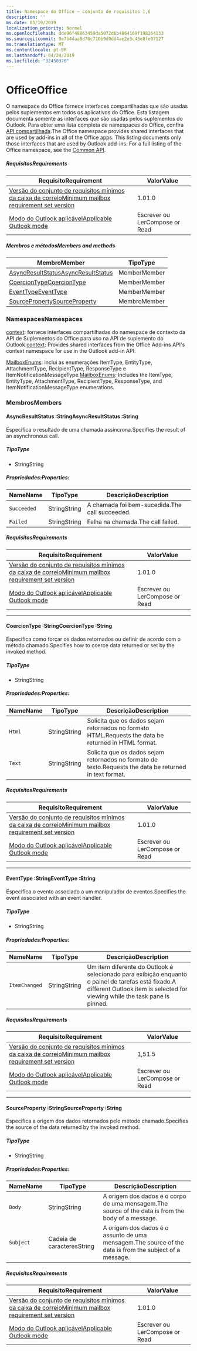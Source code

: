 ```yaml
---
title: Namespace do Office – conjunto de requisitos 1,6
description: ''
ms.date: 03/19/2019
localization_priority: Normal
ms.openlocfilehash: dde96f48863459da5072d6b4864169f198264133
ms.sourcegitcommit: 9e7b4daa8d76c710b9d9dd4ae2e3c45e8fe07127
ms.translationtype: MT
ms.contentlocale: pt-BR
ms.lasthandoff: 04/24/2019
ms.locfileid: "32450370"
---
```

# <a name="office"></a><span data-ttu-id="9cee1-102">Office</span><span class="sxs-lookup"><span data-stu-id="9cee1-102">Office</span></span>

<span data-ttu-id="9cee1-p101">O namespace do Office fornece interfaces compartilhadas que são usadas pelos suplementos em todos os aplicativos do Office. Esta listagem documenta somente as interfaces que são usadas pelos suplementos do Outlook. Para obter uma lista completa de namespaces do Office, confira [API compartilhada](/javascript/api/office).</span><span class="sxs-lookup"><span data-stu-id="9cee1-p101">The Office namespace provides shared interfaces that are used by add-ins in all of the Office apps. This listing documents only those interfaces that are used by Outlook add-ins. For a full listing of the Office namespace, see the [Common API](/javascript/api/office).</span></span>

##### <a name="requirements"></a><span data-ttu-id="9cee1-105">Requisitos</span><span class="sxs-lookup"><span data-stu-id="9cee1-105">Requirements</span></span>

|<span data-ttu-id="9cee1-106">Requisito</span><span class="sxs-lookup"><span data-stu-id="9cee1-106">Requirement</span></span>| <span data-ttu-id="9cee1-107">Valor</span><span class="sxs-lookup"><span data-stu-id="9cee1-107">Value</span></span>|
|---|---|
|[<span data-ttu-id="9cee1-108">Versão do conjunto de requisitos mínimos da caixa de correio</span><span class="sxs-lookup"><span data-stu-id="9cee1-108">Minimum mailbox requirement set version</span></span>](/office/dev/add-ins/reference/requirement-sets/outlook-api-requirement-sets)| <span data-ttu-id="9cee1-109">1.0</span><span class="sxs-lookup"><span data-stu-id="9cee1-109">1.0</span></span>|
|[<span data-ttu-id="9cee1-110">Modo do Outlook aplicável</span><span class="sxs-lookup"><span data-stu-id="9cee1-110">Applicable Outlook mode</span></span>](/outlook/add-ins/#extension-points)| <span data-ttu-id="9cee1-111">Escrever ou Ler</span><span class="sxs-lookup"><span data-stu-id="9cee1-111">Compose or Read</span></span>|

##### <a name="members-and-methods"></a><span data-ttu-id="9cee1-112">Membros e métodos</span><span class="sxs-lookup"><span data-stu-id="9cee1-112">Members and methods</span></span>

| <span data-ttu-id="9cee1-113">Membro</span><span class="sxs-lookup"><span data-stu-id="9cee1-113">Member</span></span> | <span data-ttu-id="9cee1-114">Tipo</span><span class="sxs-lookup"><span data-stu-id="9cee1-114">Type</span></span> |
|--------|------|
| [<span data-ttu-id="9cee1-115">AsyncResultStatus</span><span class="sxs-lookup"><span data-stu-id="9cee1-115">AsyncResultStatus</span></span>](#asyncresultstatus-string) | <span data-ttu-id="9cee1-116">Member</span><span class="sxs-lookup"><span data-stu-id="9cee1-116">Member</span></span> |
| [<span data-ttu-id="9cee1-117">CoercionType</span><span class="sxs-lookup"><span data-stu-id="9cee1-117">CoercionType</span></span>](#coerciontype-string) | <span data-ttu-id="9cee1-118">Member</span><span class="sxs-lookup"><span data-stu-id="9cee1-118">Member</span></span> |
| [<span data-ttu-id="9cee1-119">EventType</span><span class="sxs-lookup"><span data-stu-id="9cee1-119">EventType</span></span>](#eventtype-string) | <span data-ttu-id="9cee1-120">Member</span><span class="sxs-lookup"><span data-stu-id="9cee1-120">Member</span></span> |
| [<span data-ttu-id="9cee1-121">SourceProperty</span><span class="sxs-lookup"><span data-stu-id="9cee1-121">SourceProperty</span></span>](#sourceproperty-string) | <span data-ttu-id="9cee1-122">Membro</span><span class="sxs-lookup"><span data-stu-id="9cee1-122">Member</span></span> |

### <a name="namespaces"></a><span data-ttu-id="9cee1-123">Namespaces</span><span class="sxs-lookup"><span data-stu-id="9cee1-123">Namespaces</span></span>

<span data-ttu-id="9cee1-124">[context](office.context.md): fornece interfaces compartilhadas do namespace de contexto da API de Suplementos do Office para uso na API de suplemento do Outlook.</span><span class="sxs-lookup"><span data-stu-id="9cee1-124">[context](office.context.md): Provides shared interfaces from the Office Add-ins API's context namespace for use in the Outlook add-in API.</span></span>

<span data-ttu-id="9cee1-125">[MailboxEnums](/javascript/api/outlook_1_6/office.mailboxenums.attachmenttype): inclui as enumerações ItemType, EntityType, AttachmentType, RecipientType, ResponseType e ItemNotificationMessageType.</span><span class="sxs-lookup"><span data-stu-id="9cee1-125">[MailboxEnums](/javascript/api/outlook_1_6/office.mailboxenums.attachmenttype): Includes the ItemType, EntityType, AttachmentType, RecipientType, ResponseType, and ItemNotificationMessageType enumerations.</span></span>

### <a name="members"></a><span data-ttu-id="9cee1-126">Membros</span><span class="sxs-lookup"><span data-stu-id="9cee1-126">Members</span></span>

####  <a name="asyncresultstatus-string"></a><span data-ttu-id="9cee1-127">AsyncResultStatus :String</span><span class="sxs-lookup"><span data-stu-id="9cee1-127">AsyncResultStatus :String</span></span>

<span data-ttu-id="9cee1-128">Especifica o resultado de uma chamada assíncrona.</span><span class="sxs-lookup"><span data-stu-id="9cee1-128">Specifies the result of an asynchronous call.</span></span>

##### <a name="type"></a><span data-ttu-id="9cee1-129">Tipo</span><span class="sxs-lookup"><span data-stu-id="9cee1-129">Type</span></span>

*   <span data-ttu-id="9cee1-130">String</span><span class="sxs-lookup"><span data-stu-id="9cee1-130">String</span></span>

##### <a name="properties"></a><span data-ttu-id="9cee1-131">Propriedades:</span><span class="sxs-lookup"><span data-stu-id="9cee1-131">Properties:</span></span>

|<span data-ttu-id="9cee1-132">Name</span><span class="sxs-lookup"><span data-stu-id="9cee1-132">Name</span></span>| <span data-ttu-id="9cee1-133">Tipo</span><span class="sxs-lookup"><span data-stu-id="9cee1-133">Type</span></span>| <span data-ttu-id="9cee1-134">Descrição</span><span class="sxs-lookup"><span data-stu-id="9cee1-134">Description</span></span>|
|---|---|---|
|`Succeeded`| <span data-ttu-id="9cee1-135">String</span><span class="sxs-lookup"><span data-stu-id="9cee1-135">String</span></span>|<span data-ttu-id="9cee1-136">A chamada foi bem-sucedida.</span><span class="sxs-lookup"><span data-stu-id="9cee1-136">The call succeeded.</span></span>|
|`Failed`| <span data-ttu-id="9cee1-137">String</span><span class="sxs-lookup"><span data-stu-id="9cee1-137">String</span></span>|<span data-ttu-id="9cee1-138">Falha na chamada.</span><span class="sxs-lookup"><span data-stu-id="9cee1-138">The call failed.</span></span>|

##### <a name="requirements"></a><span data-ttu-id="9cee1-139">Requisitos</span><span class="sxs-lookup"><span data-stu-id="9cee1-139">Requirements</span></span>

|<span data-ttu-id="9cee1-140">Requisito</span><span class="sxs-lookup"><span data-stu-id="9cee1-140">Requirement</span></span>| <span data-ttu-id="9cee1-141">Valor</span><span class="sxs-lookup"><span data-stu-id="9cee1-141">Value</span></span>|
|---|---|
|[<span data-ttu-id="9cee1-142">Versão do conjunto de requisitos mínimos da caixa de correio</span><span class="sxs-lookup"><span data-stu-id="9cee1-142">Minimum mailbox requirement set version</span></span>](/office/dev/add-ins/reference/requirement-sets/outlook-api-requirement-sets)| <span data-ttu-id="9cee1-143">1.0</span><span class="sxs-lookup"><span data-stu-id="9cee1-143">1.0</span></span>|
|[<span data-ttu-id="9cee1-144">Modo do Outlook aplicável</span><span class="sxs-lookup"><span data-stu-id="9cee1-144">Applicable Outlook mode</span></span>](/outlook/add-ins/#extension-points)| <span data-ttu-id="9cee1-145">Escrever ou Ler</span><span class="sxs-lookup"><span data-stu-id="9cee1-145">Compose or Read</span></span>|

---

####  <a name="coerciontype-string"></a><span data-ttu-id="9cee1-146">CoercionType :String</span><span class="sxs-lookup"><span data-stu-id="9cee1-146">CoercionType :String</span></span>

<span data-ttu-id="9cee1-147">Especifica como forçar os dados retornados ou definir de acordo com o método chamado.</span><span class="sxs-lookup"><span data-stu-id="9cee1-147">Specifies how to coerce data returned or set by the invoked method.</span></span>

##### <a name="type"></a><span data-ttu-id="9cee1-148">Tipo</span><span class="sxs-lookup"><span data-stu-id="9cee1-148">Type</span></span>

*   <span data-ttu-id="9cee1-149">String</span><span class="sxs-lookup"><span data-stu-id="9cee1-149">String</span></span>

##### <a name="properties"></a><span data-ttu-id="9cee1-150">Propriedades:</span><span class="sxs-lookup"><span data-stu-id="9cee1-150">Properties:</span></span>

|<span data-ttu-id="9cee1-151">Name</span><span class="sxs-lookup"><span data-stu-id="9cee1-151">Name</span></span>| <span data-ttu-id="9cee1-152">Tipo</span><span class="sxs-lookup"><span data-stu-id="9cee1-152">Type</span></span>| <span data-ttu-id="9cee1-153">Descrição</span><span class="sxs-lookup"><span data-stu-id="9cee1-153">Description</span></span>|
|---|---|---|
|`Html`| <span data-ttu-id="9cee1-154">String</span><span class="sxs-lookup"><span data-stu-id="9cee1-154">String</span></span>|<span data-ttu-id="9cee1-155">Solicita que os dados sejam retornados no formato HTML.</span><span class="sxs-lookup"><span data-stu-id="9cee1-155">Requests the data be returned in HTML format.</span></span>|
|`Text`| <span data-ttu-id="9cee1-156">String</span><span class="sxs-lookup"><span data-stu-id="9cee1-156">String</span></span>|<span data-ttu-id="9cee1-157">Solicita que os dados sejam retornados no formato de texto.</span><span class="sxs-lookup"><span data-stu-id="9cee1-157">Requests the data be returned in text format.</span></span>|

##### <a name="requirements"></a><span data-ttu-id="9cee1-158">Requisitos</span><span class="sxs-lookup"><span data-stu-id="9cee1-158">Requirements</span></span>

|<span data-ttu-id="9cee1-159">Requisito</span><span class="sxs-lookup"><span data-stu-id="9cee1-159">Requirement</span></span>| <span data-ttu-id="9cee1-160">Valor</span><span class="sxs-lookup"><span data-stu-id="9cee1-160">Value</span></span>|
|---|---|
|[<span data-ttu-id="9cee1-161">Versão do conjunto de requisitos mínimos da caixa de correio</span><span class="sxs-lookup"><span data-stu-id="9cee1-161">Minimum mailbox requirement set version</span></span>](/office/dev/add-ins/reference/requirement-sets/outlook-api-requirement-sets)| <span data-ttu-id="9cee1-162">1.0</span><span class="sxs-lookup"><span data-stu-id="9cee1-162">1.0</span></span>|
|[<span data-ttu-id="9cee1-163">Modo do Outlook aplicável</span><span class="sxs-lookup"><span data-stu-id="9cee1-163">Applicable Outlook mode</span></span>](/outlook/add-ins/#extension-points)| <span data-ttu-id="9cee1-164">Escrever ou Ler</span><span class="sxs-lookup"><span data-stu-id="9cee1-164">Compose or Read</span></span>|

---

####  <a name="eventtype-string"></a><span data-ttu-id="9cee1-165">EventType :String</span><span class="sxs-lookup"><span data-stu-id="9cee1-165">EventType :String</span></span>

<span data-ttu-id="9cee1-166">Especifica o evento associado a um manipulador de eventos.</span><span class="sxs-lookup"><span data-stu-id="9cee1-166">Specifies the event associated with an event handler.</span></span>

##### <a name="type"></a><span data-ttu-id="9cee1-167">Tipo</span><span class="sxs-lookup"><span data-stu-id="9cee1-167">Type</span></span>

*   <span data-ttu-id="9cee1-168">String</span><span class="sxs-lookup"><span data-stu-id="9cee1-168">String</span></span>

##### <a name="properties"></a><span data-ttu-id="9cee1-169">Propriedades:</span><span class="sxs-lookup"><span data-stu-id="9cee1-169">Properties:</span></span>

| <span data-ttu-id="9cee1-170">Name</span><span class="sxs-lookup"><span data-stu-id="9cee1-170">Name</span></span> | <span data-ttu-id="9cee1-171">Tipo</span><span class="sxs-lookup"><span data-stu-id="9cee1-171">Type</span></span> | <span data-ttu-id="9cee1-172">Descrição</span><span class="sxs-lookup"><span data-stu-id="9cee1-172">Description</span></span> |
|---|---|---|
|`ItemChanged`| <span data-ttu-id="9cee1-173">String</span><span class="sxs-lookup"><span data-stu-id="9cee1-173">String</span></span> | <span data-ttu-id="9cee1-174">Um item diferente do Outlook é selecionado para exibição enquanto o painel de tarefas está fixado.</span><span class="sxs-lookup"><span data-stu-id="9cee1-174">A different Outlook item is selected for viewing while the task pane is pinned.</span></span> |

##### <a name="requirements"></a><span data-ttu-id="9cee1-175">Requisitos</span><span class="sxs-lookup"><span data-stu-id="9cee1-175">Requirements</span></span>

|<span data-ttu-id="9cee1-176">Requisito</span><span class="sxs-lookup"><span data-stu-id="9cee1-176">Requirement</span></span>| <span data-ttu-id="9cee1-177">Valor</span><span class="sxs-lookup"><span data-stu-id="9cee1-177">Value</span></span>|
|---|---|
|[<span data-ttu-id="9cee1-178">Versão do conjunto de requisitos mínimos da caixa de correio</span><span class="sxs-lookup"><span data-stu-id="9cee1-178">Minimum mailbox requirement set version</span></span>](/office/dev/add-ins/reference/requirement-sets/outlook-api-requirement-sets)| <span data-ttu-id="9cee1-179">1,5</span><span class="sxs-lookup"><span data-stu-id="9cee1-179">1.5</span></span> |
|[<span data-ttu-id="9cee1-180">Modo do Outlook aplicável</span><span class="sxs-lookup"><span data-stu-id="9cee1-180">Applicable Outlook mode</span></span>](/outlook/add-ins/#extension-points)| <span data-ttu-id="9cee1-181">Escrever ou Ler</span><span class="sxs-lookup"><span data-stu-id="9cee1-181">Compose or Read</span></span> |

---

####  <a name="sourceproperty-string"></a><span data-ttu-id="9cee1-182">SourceProperty :String</span><span class="sxs-lookup"><span data-stu-id="9cee1-182">SourceProperty :String</span></span>

<span data-ttu-id="9cee1-183">Especifica a origem dos dados retornados pelo método chamado.</span><span class="sxs-lookup"><span data-stu-id="9cee1-183">Specifies the source of the data returned by the invoked method.</span></span>

##### <a name="type"></a><span data-ttu-id="9cee1-184">Tipo</span><span class="sxs-lookup"><span data-stu-id="9cee1-184">Type</span></span>

*   <span data-ttu-id="9cee1-185">String</span><span class="sxs-lookup"><span data-stu-id="9cee1-185">String</span></span>

##### <a name="properties"></a><span data-ttu-id="9cee1-186">Propriedades:</span><span class="sxs-lookup"><span data-stu-id="9cee1-186">Properties:</span></span>

|<span data-ttu-id="9cee1-187">Name</span><span class="sxs-lookup"><span data-stu-id="9cee1-187">Name</span></span>| <span data-ttu-id="9cee1-188">Tipo</span><span class="sxs-lookup"><span data-stu-id="9cee1-188">Type</span></span>| <span data-ttu-id="9cee1-189">Descrição</span><span class="sxs-lookup"><span data-stu-id="9cee1-189">Description</span></span>|
|---|---|---|
|`Body`| <span data-ttu-id="9cee1-190">String</span><span class="sxs-lookup"><span data-stu-id="9cee1-190">String</span></span>|<span data-ttu-id="9cee1-191">A origem dos dados é o corpo de uma mensagem.</span><span class="sxs-lookup"><span data-stu-id="9cee1-191">The source of the data is from the body of a message.</span></span>|
|`Subject`| <span data-ttu-id="9cee1-192">Cadeia de caracteres</span><span class="sxs-lookup"><span data-stu-id="9cee1-192">String</span></span>|<span data-ttu-id="9cee1-193">A origem dos dados é o assunto de uma mensagem.</span><span class="sxs-lookup"><span data-stu-id="9cee1-193">The source of the data is from the subject of a message.</span></span>|

##### <a name="requirements"></a><span data-ttu-id="9cee1-194">Requisitos</span><span class="sxs-lookup"><span data-stu-id="9cee1-194">Requirements</span></span>

|<span data-ttu-id="9cee1-195">Requisito</span><span class="sxs-lookup"><span data-stu-id="9cee1-195">Requirement</span></span>| <span data-ttu-id="9cee1-196">Valor</span><span class="sxs-lookup"><span data-stu-id="9cee1-196">Value</span></span>|
|---|---|
|[<span data-ttu-id="9cee1-197">Versão do conjunto de requisitos mínimos da caixa de correio</span><span class="sxs-lookup"><span data-stu-id="9cee1-197">Minimum mailbox requirement set version</span></span>](/office/dev/add-ins/reference/requirement-sets/outlook-api-requirement-sets)| <span data-ttu-id="9cee1-198">1.0</span><span class="sxs-lookup"><span data-stu-id="9cee1-198">1.0</span></span>|
|[<span data-ttu-id="9cee1-199">Modo do Outlook aplicável</span><span class="sxs-lookup"><span data-stu-id="9cee1-199">Applicable Outlook mode</span></span>](/outlook/add-ins/#extension-points)| <span data-ttu-id="9cee1-200">Escrever ou Ler</span><span class="sxs-lookup"><span data-stu-id="9cee1-200">Compose or Read</span></span>|

